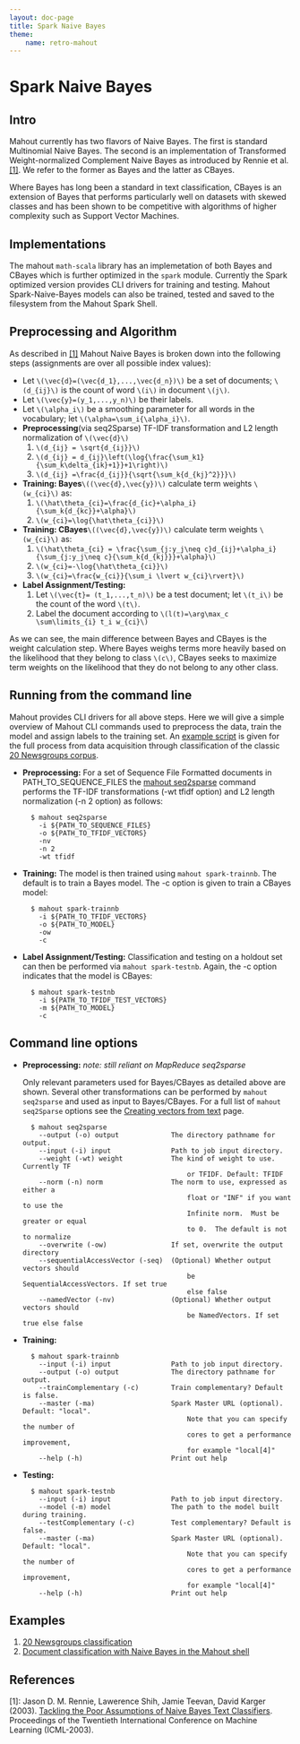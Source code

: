 ```yaml
---
layout: doc-page
title: Spark Naive Bayes
theme:
    name: retro-mahout
---
```


# Spark Naive Bayes


## Intro

Mahout currently has two flavors of Naive Bayes.  The first is standard Multinomial Naive Bayes. The second is an implementation of Transformed Weight-normalized Complement Naive Bayes as introduced by Rennie et al. [[1]](http://people.csail.mit.edu/jrennie/papers/icml03-nb.pdf). We refer to the former as Bayes and the latter as CBayes.

Where Bayes has long been a standard in text classification, CBayes is an extension of Bayes that performs particularly well on datasets with skewed classes and has been shown to be competitive with algorithms of higher complexity such as Support Vector Machines. 


## Implementations
The mahout `math-scala` library has an implemetation of both Bayes and CBayes which is further optimized in the `spark` module. Currently the Spark optimized version provides CLI drivers for training and testing. Mahout Spark-Naive-Bayes models can also be trained, tested and saved to the filesystem from the Mahout Spark Shell. 

## Preprocessing and Algorithm

As described in [[1]](http://people.csail.mit.edu/jrennie/papers/icml03-nb.pdf) Mahout Naive Bayes is broken down into the following steps (assignments are over all possible index values):  

- Let `\(\vec{d}=(\vec{d_1},...,\vec{d_n})\)` be a set of documents; `\(d_{ij}\)` is the count of word `\(i\)` in document `\(j\)`.
- Let `\(\vec{y}=(y_1,...,y_n)\)` be their labels.
- Let `\(\alpha_i\)` be a smoothing parameter for all words in the vocabulary; let `\(\alpha=\sum_i{\alpha_i}\)`. 
- **Preprocessing**(via seq2Sparse) TF-IDF transformation and L2 length normalization of `\(\vec{d}\)`
    1. `\(d_{ij} = \sqrt{d_{ij}}\)` 
    2. `\(d_{ij} = d_{ij}\left(\log{\frac{\sum_k1}{\sum_k\delta_{ik}+1}}+1\right)\)` 
    3. `\(d_{ij} =\frac{d_{ij}}{\sqrt{\sum_k{d_{kj}^2}}}\)` 
- **Training: Bayes**`\((\vec{d},\vec{y})\)` calculate term weights `\(w_{ci}\)` as:
    1. `\(\hat\theta_{ci}=\frac{d_{ic}+\alpha_i}{\sum_k{d_{kc}}+\alpha}\)`
    2. `\(w_{ci}=\log{\hat\theta_{ci}}\)`
- **Training: CBayes**`\((\vec{d},\vec{y})\)` calculate term weights `\(w_{ci}\)` as:
    1. `\(\hat\theta_{ci} = \frac{\sum_{j:y_j\neq c}d_{ij}+\alpha_i}{\sum_{j:y_j\neq c}{\sum_k{d_{kj}}}+\alpha}\)`
    2. `\(w_{ci}=-\log{\hat\theta_{ci}}\)`
    3. `\(w_{ci}=\frac{w_{ci}}{\sum_i \lvert w_{ci}\rvert}\)`
- **Label Assignment/Testing:**
    1. Let `\(\vec{t}= (t_1,...,t_n)\)` be a test document; let `\(t_i\)` be the count of the word `\(t\)`.
    2. Label the document according to `\(l(t)=\arg\max_c \sum\limits_{i} t_i w_{ci}\)`

As we can see, the main difference between Bayes and CBayes is the weight calculation step.  Where Bayes weighs terms more heavily based on the likelihood that they belong to class `\(c\)`, CBayes seeks to maximize term weights on the likelihood that they do not belong to any other class.  

## Running from the command line

Mahout provides CLI drivers for all above steps.  Here we will give a simple overview of Mahout CLI commands used to preprocess the data, train the model and assign labels to the training set. An [example script](https://github.com/apache/mahout/blob/master/examples/bin/classify-20newsgroups.sh) is given for the full process from data acquisition through classification of the classic [20 Newsgroups corpus](https://mahout.apache.org/users/classification/twenty-newsgroups.html).  

- **Preprocessing:**
For a set of Sequence File Formatted documents in PATH_TO_SEQUENCE_FILES the [mahout seq2sparse](https://mahout.apache.org/users/basics/creating-vectors-from-text.html) command performs the TF-IDF transformations (-wt tfidf option) and L2 length normalization (-n 2 option) as follows:

        $ mahout seq2sparse 
          -i ${PATH_TO_SEQUENCE_FILES} 
          -o ${PATH_TO_TFIDF_VECTORS} 
          -nv 
          -n 2
          -wt tfidf

- **Training:**
The model is then trained using `mahout spark-trainnb`.  The default is to train a Bayes model. The -c option is given to train a CBayes model:

        $ mahout spark-trainnb
          -i ${PATH_TO_TFIDF_VECTORS} 
          -o ${PATH_TO_MODEL}
          -ow 
          -c

- **Label Assignment/Testing:**
Classification and testing on a holdout set can then be performed via `mahout spark-testnb`. Again, the -c option indicates that the model is CBayes:

        $ mahout spark-testnb 
          -i ${PATH_TO_TFIDF_TEST_VECTORS}
          -m ${PATH_TO_MODEL} 
          -c 

## Command line options

- **Preprocessing:** *note: still reliant on MapReduce seq2sparse* 
  
  Only relevant parameters used for Bayes/CBayes as detailed above are shown. Several other transformations can be performed by `mahout seq2sparse` and used as input to Bayes/CBayes.  For a full list of `mahout seq2Sparse` options see the [Creating vectors from text](https://mahout.apache.org/users/basics/creating-vectors-from-text.html) page.

        $ mahout seq2sparse                         
          --output (-o) output             The directory pathname for output.        
          --input (-i) input               Path to job input directory.              
          --weight (-wt) weight            The kind of weight to use. Currently TF   
                                               or TFIDF. Default: TFIDF                  
          --norm (-n) norm                 The norm to use, expressed as either a    
                                               float or "INF" if you want to use the     
                                               Infinite norm.  Must be greater or equal  
                                               to 0.  The default is not to normalize    
          --overwrite (-ow)                If set, overwrite the output directory    
          --sequentialAccessVector (-seq)  (Optional) Whether output vectors should  
                                               be SequentialAccessVectors. If set true   
                                               else false                                
          --namedVector (-nv)              (Optional) Whether output vectors should  
                                               be NamedVectors. If set true else false   

- **Training:**

        $ mahout spark-trainnb
          --input (-i) input               Path to job input directory.                 
          --output (-o) output             The directory pathname for output.           
          --trainComplementary (-c)        Train complementary? Default is false.
          --master (-ma)                   Spark Master URL (optional). Default: "local".
                                               Note that you can specify the number of 
                                               cores to get a performance improvement, 
                                               for example "local[4]"
          --help (-h)                      Print out help                               

- **Testing:**

        $ mahout spark-testnb   
          --input (-i) input               Path to job input directory.                  
          --model (-m) model               The path to the model built during training.   
          --testComplementary (-c)         Test complementary? Default is false.                          
          --master (-ma)                   Spark Master URL (optional). Default: "local". 
                                               Note that you can specify the number of 
                                               cores to get a performance improvement, 
                                               for example "local[4]"                        
          --help (-h)                      Print out help                                

## Examples
1. [20 Newsgroups classification](https://github.com/apache/mahout/blob/master/examples/bin/classify-20newsgroups.sh)
2. [Document classification with Naive Bayes in the Mahout shell](https://github.com/apache/mahout/blob/master/examples/bin/spark-document-classifier.mscala)
        
 
## References

[1]: Jason D. M. Rennie, Lawerence Shih, Jamie Teevan, David Karger (2003). [Tackling the Poor Assumptions of Naive Bayes Text Classifiers](http://people.csail.mit.edu/jrennie/papers/icml03-nb.pdf). Proceedings of the Twentieth International Conference on Machine Learning (ICML-2003).



